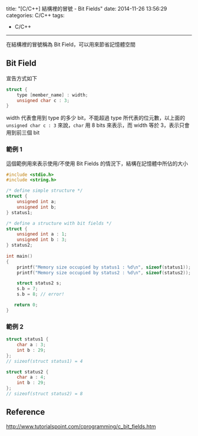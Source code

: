 title: "[C/C++] 結構裡的冒號 - Bit Fields"
date: 2014-11-26 13:56:29
categories: C/C++
tags:
- C/C++
---
在結構裡的冒號稱為 Bit Field，可以用來節省記憶體空間

<!-- more -->

## Bit Field

宣告方式如下

``` c
struct {
    type [member_name] : width;
    unsigned char c : 3;
}
```

width 代表會用到 type 的多少 bit，不能超過 type 所代表的位元數，以上面的 `unsigned char c : 3` 來說，`char` 用 8 bits 來表示，而 width 等於 3，表示只會用到前三個 bit

### 範例 1

這個範例用來表示使用/不使用 Bit Fields 的情況下，結構在記憶體中所佔的大小

``` c
#include <stdio.h>
#include <string.h>

/* define simple structure */
struct {
    unsigned int a;
    unsigned int b;
} status1;

/* define a structure with bit fields */
struct {
    unsigned int a : 1;
    unsigned int b : 3;
} status2;
 
int main()
{
    printf("Memory size occupied by status1 : %d\n", sizeof(status1)); // 8
    printf("Memory size occupied by status2 : %d\n", sizeof(status2)); // 4

    struct status2 s;
    s.b = 7;
    s.b = 8; // error!

   return 0;
}
```

### 範例 2

``` c
struct status1 {
    char a : 3;
    int b : 29;
};
// sizeof(struct status1) = 4

struct status2 {
    char a : 4;
    int b : 29;
};
// sizeof(struct status2) = 8
```

## Reference
http://www.tutorialspoint.com/cprogramming/c_bit_fields.htm
